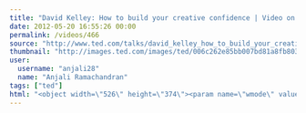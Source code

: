 ```yaml
---
title: "David Kelley: How to build your creative confidence | Video on TED.com"
date: 2012-05-20 16:55:26 00:00
permalink: /videos/466
source: "http://www.ted.com/talks/david_kelley_how_to_build_your_creative_confidence.html"
thumbnail: "http://images.ted.com/images/ted/006c262e85bb007bd81a8fb80318af8d700f644d_389x292.jpg"
user:
  username: "anjali28"
  name: "Anjali Ramachandran"
tags: ["ted"]
html: "<object width=\"526\" height=\"374\"><param name=\"wmode\" value=\"transparent\"><param name=\"movie\" value=\"http://video.ted.com/assets/player/swf/EmbedPlayer.swf\"><param name=\"allowFullScreen\" value=\"true\"><param name=\"allowScriptAccess\" value=\"always\"><param name=\"wmode\" value=\"transparent\"><param name=\"bgColor\" value=\"#ffffff\"><param name=\"flashvars\" value=\"vh=288&amp;ap=0&amp;vu=http://download.ted.com/talks/DavidKelley_2012-320k.mp4&amp;su=http://images.ted.com/images/ted/tedindex/embed-posters/DavidKelley-2012.embed_thumbnail.jpg&amp;vw=512\"><embed src=\"http://video.ted.com/assets/player/swf/EmbedPlayer.swf\" pluginspace=\"http://www.macromedia.com/go/getflashplayer\" type=\"application/x-shockwave-flash\" wmode=\"transparent\" bgcolor=\"#ffffff\" width=\"526\" height=\"374\" allowfullscreen=\"true\" allowscriptaccess=\"always\" flashvars=\"vh=288&amp;ap=0&amp;vu=http://download.ted.com/talks/DavidKelley_2012-320k.mp4&amp;su=http://images.ted.com/images/ted/tedindex/embed-posters/DavidKelley-2012.embed_thumbnail.jpg&amp;vw=512\"></embed></object>"
---
```


